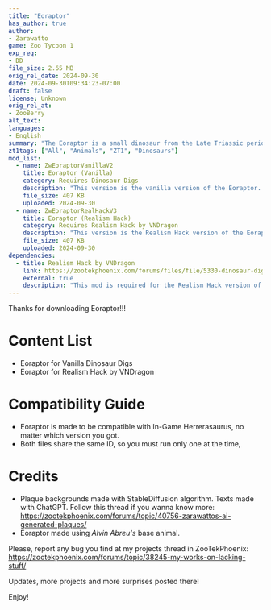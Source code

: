 ```yaml
---
title: "Eoraptor"
has_author: true
author: 
- Zarawatto
game: Zoo Tycoon 1
exp_req:
- DD
file_size: 2.65 MB
orig_rel_date: 2024-09-30
date: 2024-09-30T09:34:23-07:00
draft: false
license: Unknown
orig_rel_at: 
- ZooBerry
alt_text: 
languages:
- English
summary: "The Eoraptor is a small dinosaur from the Late Triassic period. It is one of the earliest dinosaurs known to science, and it is a basal sauropodomorph."
zt1tags: ["All", "Animals", "ZT1", "Dinosaurs"]
mod_list: 
  - name: ZwEoraptorVanillaV2
    title: Eoraptor (Vanilla)
    category: Requires Dinosaur Digs 
    description: "This version is the vanilla version of the Eoraptor. It is made to be compatible with just the Dinosaur Digs expansion pack."
    file_size: 407 KB
    uploaded: 2024-09-30
  - name: ZwEoraptorRealHackV3
    title: Eoraptor (Realism Hack)
    category: Requires Realism Hack by VNDragon
    description: "This version is the Realism Hack version of the Eoraptor. It is made to be compatible with the Realism Hack by VNDragon. See below for dependency downloads."
    file_size: 407 KB
    uploaded: 2024-09-30
dependencies:
  - title: Realism Hack by VNDragon
    link: https://zootekphoenix.com/forums/files/file/5330-dinosaur-digs-combined-realism-hack-by-vndragon/
    external: true
    description: "This mod is required for the Realism Hack version of the Eoraptor."
---
```


Thanks for downloading Eoraptor!!!

# Content List

- Eoraptor for Vanilla Dinosaur Digs
- Eoraptor for Realism Hack by VNDragon

# Compatibility Guide

- Eoraptor is made to be compatible with In-Game Herrerasaurus, no matter which version you got.
- Both files share the same ID, so you must run only one at the time,

# Credits

- Plaque backgrounds made with StableDiffusion algorithm. Texts made with ChatGPT. Follow this thread if you wanna know more: https://zootekphoenix.com/forums/topic/40756-zarawattos-ai-generated-plaques/
- Eoraptor made using *Alvin Abreu's* base animal.

Please, report any bug you find at my projects thread in ZooTekPhoenix:
https://zootekphoenix.com/forums/topic/38245-my-works-on-lacking-stuff/

Updates, more projects and more surprises posted there!

Enjoy!